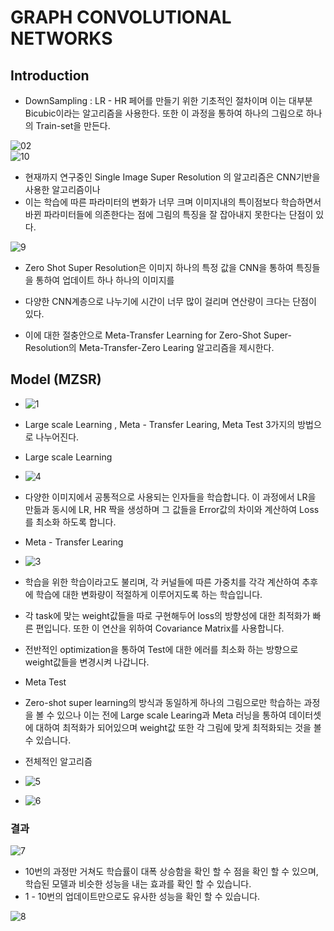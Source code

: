 # GRAPH CONVOLUTIONAL NETWORKS

## Introduction
- DownSampling : LR - HR 페어를 만들기 위한 기초적인 절차이며 이는 대부분 Bicubic이라는 알고리즘을 사용한다. 또한 이 과정을 통하여 하나의 그림으로 하나의 Train-set을 만든다.

![02](https://user-images.githubusercontent.com/69898343/158175577-6b092a06-2b30-4b0c-b26f-7fa473fb3979.png)  
![10](https://user-images.githubusercontent.com/69898343/158180194-24510a5a-fd57-4a6d-9748-c3421ff7290c.png)

- 현재까지 연구중인 Single Image Super Resolution 의 알고리즘은 CNN기반을 사용한 알고리즘이나 
- 이는 학습에 따른 파라미터의 변화가 너무 크며 이미지내의 특이점보다 학습하면서 바뀐 파라미터들에 의존한다는 점에 그림의 특징을 잘 잡아내지 못한다는 단점이 있다. 

![9](https://user-images.githubusercontent.com/69898343/158175908-9502defd-468b-487d-a264-384e8ebe8d35.png)

- Zero Shot Super Resolution은 이미지 하나의 특정 값을 CNN을 통하여 특징들을 통하여 업데이트 하나 하나의 이미지를 
- 다양한 CNN계층으로 나누기에 시간이 너무 많이 걸리며 연산량이 크다는 단점이 있다. 

- 이에 대한 절충안으로 Meta-Transfer Learning for Zero-Shot Super-Resolution의 Meta-Transfer-Zero Learing 알고리즘을 제시한다.

## Model (MZSR)
- ![1](https://user-images.githubusercontent.com/69898343/158174901-ac307337-3626-469f-8354-ba531352e9b4.png)
- Large scale Learning , Meta - Transfer Learing, Meta Test 3가지의 방법으로 나누어진다.

- Large scale Learning
- ![4](https://user-images.githubusercontent.com/69898343/158171348-b340fdda-cace-4bf7-96cd-3cb3d95bba7d.png)
- 다양한 이미지에서 공통적으로 사용되는 인자들을 학습합니다. 이 과정에서 LR을 만듦과 동시에 LR, HR 짝을 생성하며 그 값들을 Error값의 차이와 계산하여 Loss를 최소화 하도록 합니다.

- Meta - Transfer Learing
- ![3](https://user-images.githubusercontent.com/69898343/158168747-b9629673-228d-4749-a861-53ca011056af.png)
- 학습을 위한 학습이라고도 불리며, 각 커널들에 따른 가중치를 각각 계산하여 추후에 학습에 대한 변화량이 적절하게 이루어지도록 하는 학습입니다.
- 각 task에 맞는 weight값들을 따로 구현해두어 loss의 방향성에 대한 최적화가 빠른 편입니다. 또한 이 연산을 위하여 Covariance Matrix를 사용합니다.
- 전반적인 optimization을 통하여 Test에 대한 에러를 최소화 하는 방향으로 weight값들을 변경시켜 나갑니다.

- Meta Test
- Zero-shot super learning의 방식과 동일하게 하나의 그림으로만 학습하는 과정을 볼 수 있으나 이는 전에 Large scale Learing과 Meta 러닝을 통하여 데이터셋에 대하여 최적화가 되어있으며 weight값 또한 각 그림에 맞게 최적화되는 것을 볼 수 있습니다.

- 전체적인 알고리즘
- ![5](https://user-images.githubusercontent.com/69898343/158173547-538152a4-e82a-4735-9437-3f548e751315.png)
- ![6](https://user-images.githubusercontent.com/69898343/158173926-cdfeb416-c1d9-4511-a6cf-32b8909ab662.png)


### 결과
![7](https://user-images.githubusercontent.com/69898343/158174231-04d819e0-327a-4213-b793-8ecabfb28003.png)
- 10번의 과정만 거쳐도 학습률이 대폭 상승함을 확인 할 수 점을 확인 할 수 있으며, 학습된 모델과 비슷한 성능을 내는 효과를 확인 할 수 있습니다.
- 1 - 10번의 업데이트만으로도 유사한 성능을 확인 할 수 있습니다.

![8](https://user-images.githubusercontent.com/69898343/158174641-4c1f2ee4-f499-4afc-9d2b-39451ec0b57c.png)


